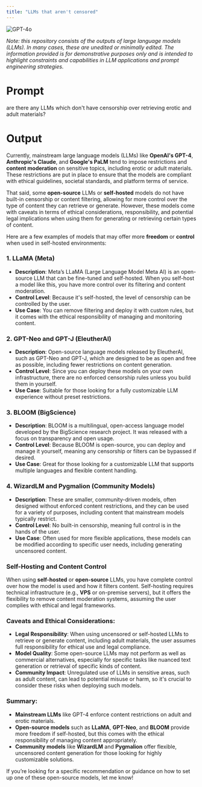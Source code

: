 ```yaml
---
title: "LLMs that aren't censored"
---
```

![GPT-4o](https://img.shields.io/badge/GPT--4o-3333FF?style=for-the-badge&logo=openai&logoColor=white)



*Note: this repository consists of the outputs of large language models (LLMs). In many cases, these are unedited or minimally edited. The information provided is for demonstrative purposes only and is intended to highlight constraints and capabilities in LLM applications and prompt engineering strategies.*


# Prompt

are there any LLMs which don't have censorship over retrieving erotic and adult materials?

# Output

Currently, mainstream large language models (LLMs) like **OpenAI's GPT-4**, **Anthropic's Claude**, and **Google's PaLM** tend to impose restrictions and **content moderation** on sensitive topics, including erotic or adult materials. These restrictions are put in place to ensure that the models are compliant with ethical guidelines, societal standards, and platform terms of service. 

That said, some **open-source** LLMs or **self-hosted** models do not have built-in censorship or content filtering, allowing for more control over the type of content they can retrieve or generate. However, these models come with caveats in terms of ethical considerations, responsibility, and potential legal implications when using them for generating or retrieving certain types of content.

Here are a few examples of models that may offer more **freedom** or **control** when used in self-hosted environments:

### **1. LLaMA (Meta)**
- **Description**: Meta’s LLaMA (Large Language Model Meta AI) is an open-source LLM that can be fine-tuned and self-hosted. When you self-host a model like this, you have more control over its filtering and content moderation.
- **Control Level**: Because it's self-hosted, the level of censorship can be controlled by the user.
- **Use Case**: You can remove filtering and deploy it with custom rules, but it comes with the ethical responsibility of managing and monitoring content.
  
### **2. GPT-Neo and GPT-J (EleutherAI)**
- **Description**: Open-source language models released by EleutherAI, such as GPT-Neo and GPT-J, which are designed to be as open and free as possible, including fewer restrictions on content generation.
- **Control Level**: Since you can deploy these models on your own infrastructure, there are no enforced censorship rules unless you build them in yourself.
- **Use Case**: Suitable for those looking for a fully customizable LLM experience without preset restrictions.

### **3. BLOOM (BigScience)**
- **Description**: BLOOM is a multilingual, open-access language model developed by the BigScience research project. It was released with a focus on transparency and open usage.
- **Control Level**: Because BLOOM is open-source, you can deploy and manage it yourself, meaning any censorship or filters can be bypassed if desired.
- **Use Case**: Great for those looking for a customizable LLM that supports multiple languages and flexible content handling.

### **4. WizardLM and Pygmalion (Community Models)**
- **Description**: These are smaller, community-driven models, often designed without enforced content restrictions, and they can be used for a variety of purposes, including content that mainstream models typically restrict.
- **Control Level**: No built-in censorship, meaning full control is in the hands of the user.
- **Use Case**: Often used for more flexible applications, these models can be modified according to specific user needs, including generating uncensored content.

### **Self-Hosting and Content Control**
When using **self-hosted** or **open-source** LLMs, you have complete control over how the model is used and how it filters content. Self-hosting requires technical infrastructure (e.g., **VPS** or on-premise servers), but it offers the flexibility to remove content moderation systems, assuming the user complies with ethical and legal frameworks.

### **Caveats and Ethical Considerations**:
- **Legal Responsibility**: When using uncensored or self-hosted LLMs to retrieve or generate content, including adult materials, the user assumes full responsibility for ethical use and legal compliance.
- **Model Quality**: Some open-source LLMs may not perform as well as commercial alternatives, especially for specific tasks like nuanced text generation or retrieval of specific kinds of content.
- **Community Impact**: Unregulated use of LLMs in sensitive areas, such as adult content, can lead to potential misuse or harm, so it's crucial to consider these risks when deploying such models.

### **Summary**:
- **Mainstream LLMs** like GPT-4 enforce content restrictions on adult and erotic materials.
- **Open-source models** such as **LLaMA**, **GPT-Neo**, and **BLOOM** provide more freedom if self-hosted, but this comes with the ethical responsibility of managing content appropriately.
- **Community models** like **WizardLM** and **Pygmalion** offer flexible, uncensored content generation for those looking for highly customizable solutions.

If you’re looking for a specific recommendation or guidance on how to set up one of these open-source models, let me know!